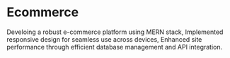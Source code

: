 # Ecommerce

Develoing a robust e-commerce platform using MERN stack, Implemented
responsive design for seamless use across devices, Enhanced site
performance through efficient database management and API integration.